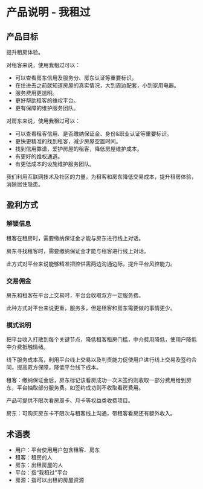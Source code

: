 # 产品说明 - 我租过

## 产品目标

提升租房体验。

对租客来说，使用我租过可以：

- 可以查看房东信用及服务分、房东认证等重要标识。
- 在住进去之前就知道房屋的真实情况，大到周边配套，小到家用电器。
- 服务费用更透明。
- 更好帮助租客的维权平台。
- 更有保障的维护服务团队。

对房东来说，使用我租过可以：

- 可以查看租客信用、是否缴纳保证金、身份&职业认证等重要标识。
- 更快更精准的找到租客，减少房屋空置时间。
- 找到信用靠谱，爱护房屋的租客，降低房屋维护成本。
- 有更好的维权通道。
- 有更低成本的设施维护服务团队。

我们利用互联网技术及社区的力量，为租客和房东降低交易成本，提升租房体验，消除居住隐患。

## 盈利方式

### 解锁信息

租客在租房时，需要缴纳保证金才能与房东进行线上对话。

房东寻找租客时，需要缴纳保证金才能与租客进行线上对话。

此方式对平台来说能够精准把控供需两边沟通边际，提升平台风控能力。

### 交易佣金

房东和租客在平台上交易时，平台会收取双方一定服务费。

此种方式对平台来说更重，服务多，但是租客和房东需要做的事情更少。

### 模式说明

把平台收入打散到每个关键节点，降低租客租房门槛，中介费用降低，使用户降低中介费抵触情绪。

线下服务成本高，利用平台线上交易以及判责能力促使用户进行线上交易及签约合同，提高双方保障，降低平台线下成本。

租客：缴纳保证金后，房东标记该看房成功一次未签约则收取一部分费用给到房东，平台抽取部分服务费。如签约成功则不收取看房费用。

产品可提供不限次看房周卡、月卡等权益类收费项目。

房东：可购买房东卡不限次与租客线上沟通，带租客看房还有额外收入。

## 术语表

- 用户：平台使用用户包含租客、房东
- 租客：租房的人
- 房东：出租房屋的人
- 平台：指“我租过”平台
- 房源：指可以出租的房屋资源
